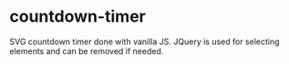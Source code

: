 # countdown-timer
SVG countdown timer done with vanilla JS. JQuery is used for selecting elements and can be removed if needed. 
